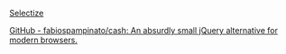 
[Selectize](https://selectize.dev)

[GitHub - fabiospampinato/cash: An absurdly small jQuery alternative for modern browsers.](https://github.com/fabiospampinato/cash)
